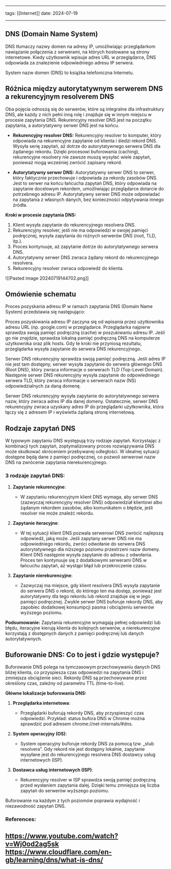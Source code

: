 
--- 
tags: [[Internet]]
date: 2024-07-19

---
## **DNS (Domain Name System)**

DNS tłumaczy nazwy domen na adresy IP, umożliwiając przeglądarkom nawiązanie połączenia z serwerami, na których hostowane są strony internetowe. Kiedy użytkownik wpisuje adres URL w przeglądarce, DNS odpowiada za znalezienie odpowiedniego adresu IP serwera.

System nazw domen (DNS) to książka telefoniczna Internetu.

## Różnica między autorytatywnym serwerem DNS a rekurencyjnym resolverem DNS

Oba pojęcia odnoszą się do serwerów, które są integralne dla infrastruktury DNS, ale każdy z nich pełni inną rolę i znajduje się w innym miejscu w procesie zapytania DNS. Rekurencyjny resolver DNS jest na początku zapytania, a autorytatywny serwer DNS jest na końcu.

- **Rekurencyjny resolver DNS:** Rekurencyjny resolver to komputer, który odpowiada na rekurencyjne zapytanie od klienta i śledzi rekord DNS. Wysyła serię zapytań, aż dotrze do autorytatywnego serwera DNS dla żądanego rekordu. Dzięki procesowi buforowania (caching), rekurencyjne resolvery nie zawsze muszą wysyłać wiele zapytań, ponieważ mogą wcześniej zwrócić zapisany rekord.

- **Autorytatywny serwer DNS:** Autorytatywny serwer DNS to serwer, który faktycznie przechowuje i odpowiada za rekordy zasobów DNS. Jest to serwer na końcu łańcucha zapytań DNS, który odpowiada na zapytanie docelowym rekordem, umożliwiając przeglądarce dotarcie do potrzebnego adresu IP. Autorytatywny serwer DNS może odpowiadać na zapytania z własnych danych, bez konieczności odpytywania innego źródła.

**Kroki w procesie zapytania DNS:**

1. Klient wysyła zapytanie do rekurencyjnego resolvera DNS.
2. Rekurencyjny resolver, jeśli nie ma odpowiedzi w swojej pamięci podręcznej, wysyła zapytania do różnych serwerów DNS (root, TLD, itp.).
3. Proces kontynuuje, aż zapytanie dotrze do autorytatywnego serwera DNS.
4. Autorytatywny serwer DNS zwraca żądany rekord do rekurencyjnego resolvera.
5. Rekurencyjny resolver zwraca odpowiedź do klienta.

![[Pasted image 20240719144702.png]]
## Omówienie schematu

Proces pozyskania adresu IP w ramach zapytania DNS (Domain Name System) przedstawia się następująco:

Proces pozyskiwania adresu IP zaczyna się od wpisania przez użytkownika adresu URL (np. google.com) w przeglądarce. Przeglądarka najpierw sprawdza swoją pamięć podręczną (cache) w poszukiwaniu adresu IP. Jeśli go nie znajdzie, sprawdza lokalną pamięć podręczną DNS na komputerze użytkownika oraz plik hosts. Gdy te kroki nie przyniosą rezultatu, przeglądarka wysyła zapytanie do serwera DNS rekurencyjnego.

Serwer DNS rekurencyjny sprawdza swoją pamięć podręczną. Jeśli adres IP nie jest tam dostępny, serwer wysyła zapytanie do serwera głównego DNS (Root DNS), który zwraca informacje o serwerach TLD (Top-Level Domain). Następnie serwer DNS rekurencyjny wysyła zapytanie do odpowiedniego serwera TLD, który zwraca informacje o serwerach nazw (NS) odpowiedzialnych za daną domenę.

Serwer DNS rekurencyjny wysyła zapytanie do autorytatywnego serwera nazw, który zwraca adres IP dla danej domeny. Ostatecznie, serwer DNS rekurencyjny zwraca uzyskany adres IP do przeglądarki użytkownika, która łączy się z adresem IP i wyświetla żądaną stronę internetową.

## Rodzaje zapytań DNS

W typowym zapytaniu DNS występują trzy rodzaje zapytań. Korzystając z kombinacji tych zapytań, zoptymalizowany proces rozwiązywania DNS może skutkować skróceniem przebywanej odległości. W idealnej sytuacji dostępne będą dane z pamięci podręcznej, co pozwoli serwerowi nazw DNS na zwrócenie zapytania nierekurencyjnego.

### 3 rodzaje zapytań DNS:

1. **Zapytanie rekurencyjne**:

    - W zapytaniu rekurencyjnym klient DNS wymaga, aby serwer DNS (zazwyczaj rekurencyjny resolver DNS) odpowiedział klientowi albo żądanym rekordem zasobów, albo komunikatem o błędzie, jeśli resolver nie może znaleźć rekordu.

2. **Zapytanie iteracyjne**:

    - W tej sytuacji klient DNS pozwala serwerowi DNS zwrócić najlepszą odpowiedź, jaką może. Jeśli zapytany serwer DNS nie ma odpowiedniego rekordu, zwróci odwołanie do serwera DNS autorytatywnego dla niższego poziomu przestrzeni nazw domeny. Klient DNS następnie wysyła zapytanie do adresu z odwołania. Proces ten kontynuuje się z dodatkowymi serwerami DNS w łańcuchu zapytań, aż wystąpi błąd lub przekroczenie czasu.

3. **Zapytanie nierekurencyjne**:

    - Zazwyczaj ma miejsce, gdy klient resolvera DNS wysyła zapytanie do serwera DNS o rekord, do którego ten ma dostęp, ponieważ jest autorytatywny dla tego rekordu lub rekord znajduje się w jego pamięci podręcznej. Zwykle serwer DNS buforuje rekordy DNS, aby zapobiec dodatkowej konsumpcji pasma i obciążeniu serwerów wyższego poziomu.

**Podsumowanie:** Zapytania rekurencyjne wymagają pełnej odpowiedzi lub błędu, iteracyjne kierują klienta do kolejnych serwerów, a nierekurencyjne korzystają z dostępnych danych z pamięci podręcznej lub danych autorytatywnych.


## Buforowanie DNS: Co to jest i gdzie występuje?

Buforowanie DNS polega na tymczasowym przechowywaniu danych DNS bliżej klienta, co przyspiesza czas odpowiedzi na zapytania DNS i zmniejsza obciążenie sieci. Rekordy DNS są przechowywane przez określony czas, zależny od parametru TTL (time-to-live).

**Główne lokalizacje buforowania DNS:**

1. **Przeglądarka internetowa**:

    - Przeglądarki buforują rekordy DNS, aby przyspieszyć czas odpowiedzi. Przykład: status bufora DNS w Chrome można sprawdzić pod adresem chrome://net-internals/#dns.

2. **System operacyjny (OS)**:
   
    - System operacyjny buforuje rekordy DNS za pomocą tzw. „stub resolvera”. Gdy rekord nie jest dostępny lokalnie, zapytanie wysyłane jest do rekurencyjnego resolvera DNS dostawcy usług internetowych (ISP).

3. **Dostawca usług internetowych (ISP)**:
   
    - Rekurencyjny resolver w ISP sprawdza swoją pamięć podręczną przed wysłaniem zapytania dalej. Dzięki temu zmniejsza się liczba zapytań do serwerów wyższego poziomu.

Buforowanie na każdym z tych poziomów poprawia wydajność i niezawodność zapytań DNS.

### References:

https://www.youtube.com/watch?v=Wj0od2ag5sk
https://www.cloudflare.com/en-gb/learning/dns/what-is-dns/
---



